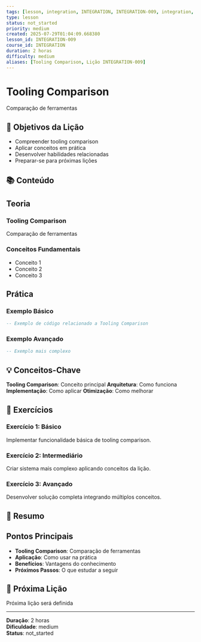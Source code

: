 ```yaml
---
tags: [lesson, integration, INTEGRATION, INTEGRATION-009, integration, lesson]
type: lesson
status: not_started
priority: medium
created: 2025-07-29T01:04:09.668380
lesson_id: INTEGRATION-009
course_id: INTEGRATION
duration: 2 horas
difficulty: medium
aliases: [Tooling Comparison, Lição INTEGRATION-009]
---
```


# Tooling Comparison

Comparação de ferramentas

## 🎯 Objetivos da Lição

- Compreender tooling comparison
- Aplicar conceitos em prática
- Desenvolver habilidades relacionadas
- Preparar-se para próximas lições

## 📚 Conteúdo


## Teoria

### Tooling Comparison
Comparação de ferramentas

### Conceitos Fundamentais
- Conceito 1
- Conceito 2
- Conceito 3

## Prática

### Exemplo Básico
```lua
-- Exemplo de código relacionado a Tooling Comparison
```

### Exemplo Avançado
```lua
-- Exemplo mais complexo
```


## 💡 Conceitos-Chave

**Tooling Comparison**: Conceito principal
**Arquitetura**: Como funciona
**Implementação**: Como aplicar
**Otimização**: Como melhorar

## 🧪 Exercícios


### Exercício 1: Básico
Implementar funcionalidade básica de tooling comparison.

### Exercício 2: Intermediário
Criar sistema mais complexo aplicando conceitos da lição.

### Exercício 3: Avançado
Desenvolver solução completa integrando múltiplos conceitos.


## 📝 Resumo


## Pontos Principais

- **Tooling Comparison**: Comparação de ferramentas
- **Aplicação**: Como usar na prática
- **Benefícios**: Vantagens do conhecimento
- **Próximos Passos**: O que estudar a seguir


## 🔗 Próxima Lição

Próxima lição será definida

---

**Duração**: 2 horas  
**Dificuldade**: medium  
**Status**: not_started
